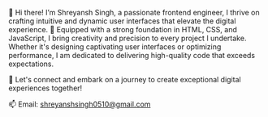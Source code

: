 👋 Hi there! I’m Shreyansh Singh, a passionate frontend engineer, I thrive on crafting intuitive and dynamic user interfaces that elevate the digital experience.
🔧 Equipped with a strong foundation in HTML, CSS, and JavaScript, I bring creativity and precision to every project I undertake. Whether it's designing captivating user interfaces or optimizing performance, I am dedicated to delivering high-quality code that exceeds expectations.

🚀  Let's connect and embark on a journey to create exceptional digital experiences together!

📫 Email: shreyanshsingh0510@gmail.com


<!---
shreyansh0510/shreyansh0510 is a ✨ special ✨ repository because its `README.md` (this file) appears on your GitHub profile.
You can click the Preview link to take a look at your changes.
--->
